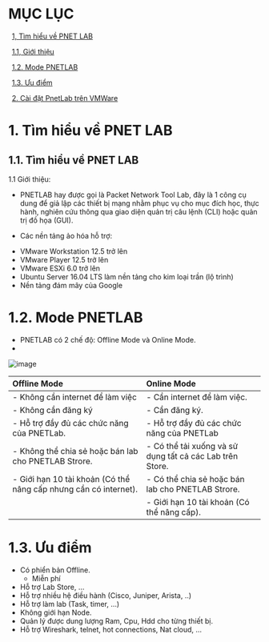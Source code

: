 # MỤC LỤC
&ensp;[1, Tìm hiểu về PNET LAB](#1)

&ensp;[1.1,	Giới thiệu](#1.1)

&ensp;[1.2.	Mode PNETLAB](#1.2)

&ensp;[1.3.	Ưu điểm](#1.3) 

&ensp;[2.	Cài đặt PnetLab trên VMWare](#2)


# <a name ="1">1.  Tìm hiểu về PNET LAB</a>
## <a name ="1.1">1.1.  Tìm hiểu về PNET LAB</a>
1.1	Giới thiệu:
-	PNETLAB hay được gọi là Packet Network Tool Lab, đây là 1 công cụ dung để giả lập các thiết bị mạng nhằm phục vụ cho mục đích học, thực hành, nghiên cứu thông qua giao diện quản trị câu lệnh (CLI) hoặc quản trị đồ họa (GUI).
+	Các nền tảng ảo hóa hỗ trợ:
-	VMware Workstation 12.5 trở lên
-	VMware Player 12.5 trở lên
-	VMware ESXi 6.0 trở lên
-	Ubuntu Server 16.04 LTS làm nền tảng cho kim loại trần (lộ trình)
-	Nền tảng đám mây của Google

# <a name ="1.2">1.2.  Mode PNETLAB</a>
-	PNETLAB có 2 chế độ: Offline Mode và Online Mode.
-	
![image](https://user-images.githubusercontent.com/59860781/137438515-08817412-bbb5-473a-8dc8-d611a1637f64.png)

| Offline Mode  | Online Mode |  
| :----- | :---------- | 
| - Không cần internet để làm việc   | - Cần internet để làm việc.       |
| - Không cần đăng ký    | - 	Cần đăng ký.        | 
| -	Hỗ trợ đầy đủ các chức năng của PNETLab.   |-	Hỗ trợ đầy đủ các chức năng của PNETLab        |
| - Không thể chia sẻ hoặc bán lab cho PNETLAB Strore.    |- Có thể tải xuống và sử dụng tất cả các Lab trên Store.           | 
| - Giới hạn 10 tài khoản (Có thể nâng cấp nhưng cần có internet).   | - 	Có thể chia sẻ hoặc bán lab cho PNETLAB Strore.          |
|   | - Giới hạn 10 tài khoản (Có thể nâng cấp). | 

# <a name ="1.3">1.3.  Ưu điểm</a>
  +	Có phiển bản Offline.
	+ Miễn phí
  + Hỗ trợ Lab Store, …
  + Hỗ trợ nhiều hệ điều hành (Cisco, Juniper, Arista, ..)
  + Hỗ trợ làm lab (Task, timer, …)
  + Không giới hạn Node.
  + Quản lý được dung lượng Ram, Cpu, Hdd cho từng thiết bị.
  + Hỗ trợ Wireshark, telnet, hot connections, Nat cloud, …


